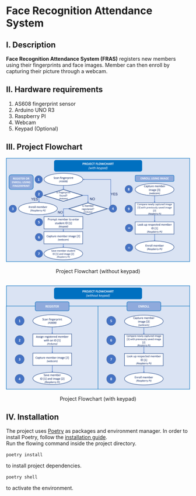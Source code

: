 # Face Recognition Attendance System

## I. Description
**Face Recognition Attendance System (FRAS)** registers new members using their fingerprints and face images. Member can then enroll by capturing their picture through a webcam.

## II. Hardware requirements
1. AS608 fingerprint sensor
2. Arduino UNO R3
3. Raspberry PI
4. Webcam
5. Keypad (Optional)

## III. Project Flowchart
![Project Flowchart (without keypad)](Project_Flowchart-without_keypad.png "Project Flowchart (without keypad)")
<div style="text-align: center;">Project Flowchart (without keypad)</div>

<br/>

![Project Flowchart (with keypad)](Project_Flowchart-with_keypad.png "Project Flowchart (with keypad)")
<div style="text-align: center;">Project Flowchart (with keypad)</div>

## IV. Installation
The project uses [Poetry](https://python-poetry.org/) as packages and environment manager. In order to install Poetry, follow the [installation guide](https://python-poetry.org/docs/#osx--linux--bashonwindows-install-instructions). \
Run the flowing command inside the project directory.

```
poetry install
```
to install project dependencies.
```
poetry shell
```
to activate the environment.
```